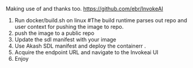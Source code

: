 Making use of and thanks too.
https://github.com/ebr/InvokeAI

1. Run docker/build.sh on linux
     #The build runtime parses out repo and user context for pushing the image to repo.
2. push the image to a public repo
3. Update the sdl manifest with your image
4. Use Akash SDL manifest and deploy the containerr .
5. Acquire the endpoint URL and navigate to the Invokeai UI
6. Enjoy


